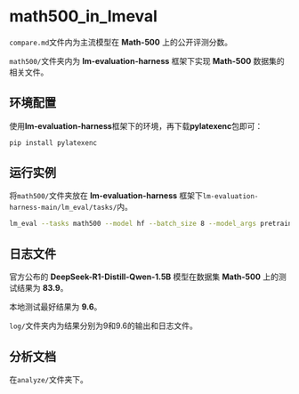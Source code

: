 # math500_in_lmeval
`compare.md`文件内为主流模型在 **Math-500** 上的公开评测分数。

`math500/`文件夹内为 **lm-evaluation-harness** 框架下实现 **Math-500** 数据集的相关文件。


## 环境配置
使用**lm-evaluation-harness**框架下的环境，再下载**pylatexenc**包即可：

```bash
pip install pylatexenc
```

## 运行实例
将`math500/`文件夹放在 **lm-evaluation-harness** 框架下`lm-evaluation-harness-main/lm_eval/tasks/`内。

```bash
lm_eval --tasks math500 --model hf --batch_size 8 --model_args pretrained=deepseek-ai/DeepSeek-R1-Distill-Qwen-1.5B --output_path results
```

## 日志文件
官方公布的 **DeepSeek-R1-Distill-Qwen-1.5B** 模型在数据集 **Math-500** 上的测试结果为 **83.9**。

本地测试最好结果为 **9.6**。

`log/`文件夹内为结果分别为9和9.6的输出和日志文件。

## 分析文档
在`analyze/`文件夹下。
